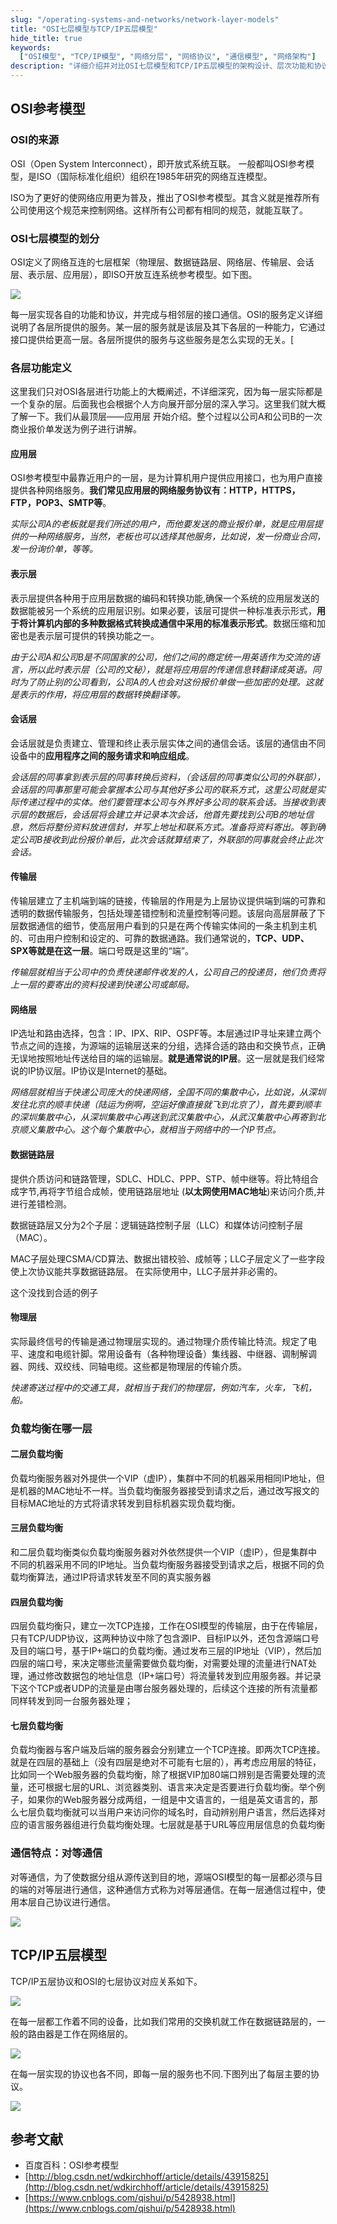 ```yaml
---
slug: "/operating-systems-and-networks/network-layer-models"
title: "OSI七层模型与TCP/IP五层模型"
hide_title: true
keywords:
  ["OSI模型", "TCP/IP模型", "网络分层", "网络协议", "通信模型", "网络架构"]
description: "详细介绍并对比OSI七层模型和TCP/IP五层模型的架构设计、层次功能和协议特点，帮助理解现代计算机网络的基础架构"
---
```


## OSI参考模型

### OSI的来源

OSI（Open System Interconnect），即开放式系统互联。 一般都叫OSI参考模型，是ISO（国际标准化组织）组织在1985年研究的网络互连模型。

ISO为了更好的使网络应用更为普及，推出了OSI参考模型。其含义就是推荐所有公司使用这个规范来控制网络。这样所有公司都有相同的规范，就能互联了。

### OSI七层模型的划分

OSI定义了网络互连的七层框架（物理层、数据链路层、网络层、传输层、会话层、表示层、应用层），即ISO开放互连系统参考模型。如下图。

![](/attachments/2017-12/705728-20160424234824085-667046040.png)

每一层实现各自的功能和协议，并完成与相邻层的接口通信。OSI的服务定义详细说明了各层所提供的服务。某一层的服务就是该层及其下各层的一种能力，它通过接口提供给更高一层。各层所提供的服务与这些服务是怎么实现的无关。[  

### 各层功能定义

这里我们只对OSI各层进行功能上的大概阐述，不详细深究，因为每一层实际都是一个复杂的层。后面我也会根据个人方向展开部分层的深入学习。这里我们就大概了解一下。我们从最顶层——应用层 开始介绍。整个过程以公司A和公司B的一次商业报价单发送为例子进行讲解。

#### 应用层

OSI参考模型中最靠近用户的一层，是为计算机用户提供应用接口，也为用户直接提供各种网络服务。**我们常见应用层的网络服务协议有：HTTP，HTTPS，FTP，POP3、SMTP等**。

*实际公司A的老板就是我们所述的用户，而他要发送的商业报价单，就是应用层提供的一种网络服务，当然，老板也可以选择其他服务，比如说，发一份商业合同，发一份询价单，等等。*

#### 表示层

表示层提供各种用于应用层数据的编码和转换功能,确保一个系统的应用层发送的数据能被另一个系统的应用层识别。如果必要，该层可提供一种标准表示形式，**用于将计算机内部的多种数据格式转换成通信中采用的标准表示形式**。数据压缩和加密也是表示层可提供的转换功能之一。

*由于公司A和公司B是不同国家的公司，他们之间的商定统一用英语作为交流的语言，所以此时表示层（公司的文秘），就是将应用层的传递信息转翻译成英语。同时为了防止别的公司看到，公司A的人也会对这份报价单做一些加密的处理。这就是表示的作用，将应用层的数据转换翻译等。*

#### 会话层

会话层就是负责建立、管理和终止表示层实体之间的通信会话。该层的通信由不同设备中的**应用程序之间的服务请求和响应组成**。      

*会话层的同事拿到表示层的同事转换后资料，（会话层的同事类似公司的外联部），会话层的同事那里可能会掌握本公司与其他好多公司的联系方式，这里公司就是实际传递过程中的实体。他们要管理本公司与外界好多公司的联系会话。当接收到表示层的数据后，会话层将会建立并记录本次会话，他首先要找到公司B的地址信息，然后将整份资料放进信封，并写上地址和联系方式。准备将资料寄出。等到确定公司B接收到此份报价单后，此次会话就算结束了，外联部的同事就会终止此次会话。*

#### 传输层

传输层建立了主机端到端的链接，传输层的作用是为上层协议提供端到端的可靠和透明的数据传输服务，包括处理差错控制和流量控制等问题。该层向高层屏蔽了下层数据通信的细节，使高层用户看到的只是在两个传输实体间的一条主机到主机的、可由用户控制和设定的、可靠的数据通路。我们通常说的，**TCP、UDP、SPX等就是在这一层**。端口号既是这里的“端”。

*传输层就相当于公司中的负责快递邮件收发的人，公司自己的投递员，他们负责将上一层的要寄出的资料投递到快递公司或邮局。*

#### 网络层

IP选址和路由选择，包含：IP、IPX、RIP、OSPF等。本层通过IP寻址来建立两个节点之间的连接，为源端的运输层送来的分组，选择合适的路由和交换节点，正确无误地按照地址传送给目的端的运输层。**就是通常说的IP层**。这一层就是我们经常说的IP协议层。IP协议是Internet的基础。

*网络层就相当于快递公司庞大的快递网络，全国不同的集散中心，比如说，从深圳发往北京的顺丰快递（陆运为例啊，空运好像直接就飞到北京了），首先要到顺丰的深圳集散中心，从深圳集散中心再送到武汉集散中心，从武汉集散中心再寄到北京顺义集散中心。这个每个集散中心，就相当于网络中的一个IP节点。*

#### 数据链路层 

提供介质访问和链路管理，SDLC、HDLC、PPP、STP、帧中继等。将比特组合成字节,再将字节组合成帧，使用链路层地址 (**以太网使用MAC地址**)来访问介质,并进行差错检测。

数据链路层又分为2个子层：逻辑链路控制子层（LLC）和媒体访问控制子层（MAC）。

MAC子层处理CSMA/CD算法、数据出错校验、成帧等；LLC子层定义了一些字段使上次协议能共享数据链路层。 在实际使用中，LLC子层并非必需的。

这个没找到合适的例子

#### 物理层

实际最终信号的传输是通过物理层实现的。通过物理介质传输比特流。规定了电平、速度和电缆针脚。常用设备有（各种物理设备）集线器、中继器、调制解调器、网线、双绞线、同轴电缆。这些都是物理层的传输介质。

*快递寄送过程中的交通工具，就相当于我们的物理层，例如汽车，火车，飞机，船。*

### 负载均衡在哪一层

#### 二层负载均衡

负载均衡服务器对外提供一个VIP（虚IP），集群中不同的机器采用相同IP地址，但是机器的MAC地址不一样。当负载均衡服务器接受到请求之后，通过改写报文的目标MAC地址的方式将请求转发到目标机器实现负载均衡。

#### 三层负载均衡

和二层负载均衡类似负载均衡服务器对外依然提供一个VIP（虚IP），但是集群中不同的机器采用不同的IP地址。当负载均衡服务器接受到请求之后，根据不同的负载均衡算法，通过IP将请求转发至不同的真实服务器

#### 四层负载均衡

四层负载均衡只，建立一次TCP连接，工作在OSI模型的传输层，由于在传输层，只有TCP/UDP协议，这两种协议中除了包含源IP、目标IP以外，还包含源端口号及目的端口号，基于IP+端口的负载均衡。通过发布三层的IP地址（VIP），然后加四层的端口号，来决定哪些流量需要做负载均衡，对需要处理的流量进行NAT处理，通过修改数据包的地址信息（IP+端口号）将流量转发到应用服务器。并记录下这个TCP或者UDP的流量是由哪台服务器处理的，后续这个连接的所有流量都同样转发到同一台服务器处理；

#### 七层负载均衡

负载均衡器与客户端及后端的服务器会分别建立一个TCP连接。即两次TCP连接。就是在四层的基础上（没有四层是绝对不可能有七层的），再考虑应用层的特征，比如同一个Web服务器的负载均衡，除了根据VIP加80端口辨别是否需要处理的流量，还可根据七层的URL、浏览器类别、语言来决定是否要进行负载均衡。举个例子，如果你的Web服务器分成两组，一组是中文语言的，一组是英文语言的，那么七层负载均衡就可以当用户来访问你的域名时，自动辨别用户语言，然后选择对应的语言服务器组进行负载均衡处理。七层就是基于URL等应用层信息的负载均衡

### 通信特点：对等通信    

对等通信，为了使数据分组从源传送到目的地，源端OSI模型的每一层都必须与目的端的对等层进行通信，这种通信方式称为对等层通信。在每一层通信过程中，使用本层自己协议进行通信。

![](/attachments/705728-20160424234824866-481636745.png)

## TCP/IP五层模型

TCP/IP五层协议和OSI的七层协议对应关系如下。

![](/attachments/705728-20160424234825491-384470376.png)

在每一层都工作着不同的设备，比如我们常用的交换机就工作在数据链路层的，一般的路由器是工作在网络层的。

![](/attachments/705728-20160424234826351-1957282396.png)

在每一层实现的协议也各不同，即每一层的服务也不同.下图列出了每层主要的协议。

![](/attachments/705728-20160424234827195-1493107425.png)

## 参考文献

*   百度百科：OSI参考模型
*   [http://blog.csdn.net/wdkirchhoff/article/details/43915825](http://blog.csdn.net/wdkirchhoff/article/details/43915825)
*   [https://www.cnblogs.com/qishui/p/5428938.html](https://www.cnblogs.com/qishui/p/5428938.html)

  

  

